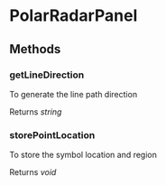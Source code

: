 # PolarRadarPanel

## Methods

### getLineDirection

To generate the line path direction

Returns *string*

### storePointLocation

To store the symbol location and region

Returns *void*
